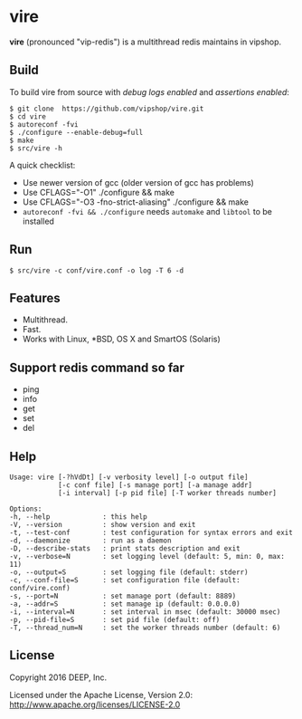 # vire

**vire** (pronounced "vip-redis") is a multithread redis maintains in vipshop.

## Build

To build vire from source with _debug logs enabled_ and _assertions enabled_:

    $ git clone  https://github.com/vipshop/vire.git
    $ cd vire
    $ autoreconf -fvi
    $ ./configure --enable-debug=full
    $ make
    $ src/vire -h

A quick checklist:

+ Use newer version of gcc (older version of gcc has problems)
+ Use CFLAGS="-O1" ./configure && make
+ Use CFLAGS="-O3 -fno-strict-aliasing" ./configure && make
+ `autoreconf -fvi && ./configure` needs `automake` and `libtool` to be installed

## Run

    $ src/vire -c conf/vire.conf -o log -T 6 -d

## Features

+ Multithread.
+ Fast.
+ Works with Linux, *BSD, OS X and SmartOS (Solaris)

## Support redis command so far

+ ping
+ info
+ get
+ set
+ del

## Help

    Usage: vire [-?hVdDt] [-v verbosity level] [-o output file]
                [-c conf file] [-s manage port] [-a manage addr]
                [-i interval] [-p pid file] [-T worker threads number]
    
    Options:
    -h, --help             : this help
    -V, --version          : show version and exit
    -t, --test-conf        : test configuration for syntax errors and exit
    -d, --daemonize        : run as a daemon
    -D, --describe-stats   : print stats description and exit
    -v, --verbose=N        : set logging level (default: 5, min: 0, max: 11)
    -o, --output=S         : set logging file (default: stderr)
    -c, --conf-file=S      : set configuration file (default: conf/vire.conf)
    -s, --port=N           : set manage port (default: 8889)
    -a, --addr=S           : set manage ip (default: 0.0.0.0)
    -i, --interval=N       : set interval in msec (default: 30000 msec)
    -p, --pid-file=S       : set pid file (default: off)
    -T, --thread_num=N     : set the worker threads number (default: 6)

## License

Copyright 2016 DEEP, Inc.

Licensed under the Apache License, Version 2.0: http://www.apache.org/licenses/LICENSE-2.0
